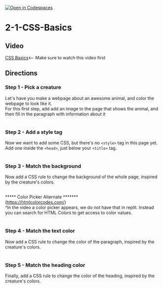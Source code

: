 [![Open in Codespaces](https://classroom.github.com/assets/launch-codespace-2972f46106e565e64193e422d61a12cf1da4916b45550586e14ef0a7c637dd04.svg)](https://classroom.github.com/open-in-codespaces?assignment_repo_id=20739081)
# 2-1-CSS-Basics <br>

## Video 
[CSS Basics](https://youtu.be/dC34rfY8Eyk)<-- Make sure to watch this video first

## Directions 
### Step 1 - Pick a creature <br>
Let's have you make a webpage about an awesome animal, and color the webpage to look like it.
<br>
For this first step, add add an image to the page that shows the animal, and then fill in the paragraph with information about it
<br><br>
### Step 2 - Add a style tag<br>
Now we want to add some CSS, but there's no `<style>` tag in this page yet. Add one inside the `<head>`, just below your `<title>` tag.
<br><br>
### Step 3 - Match the background<br>
Now add a CSS rule to change the background of the whole page, inspired by the creature's colors.
<br><br>

***** Color Picker Alternate *******<br>
(https://htmlcolorcodes.com/)<br>
^In the video a color picker appears, we do not have that in replit.  Instead you can search for HTML Colors to get access to color values.<br>
<br>
### Step 4 - Match the text color<br>
Now add a CSS rule to change the color of the paragraph, inspired by the creature's colors.
<br><br>
### Step 5 - Match the heading color<br>
Finally, add a CSS rule to change the color of the heading, inspired by the creature's colors.
